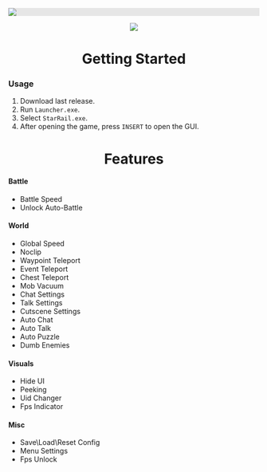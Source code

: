 <p align="center">
  <img style="display: block;-webkit-user-select: none;margin: auto;background-color: hsl(0, 0%, 90%);transition: background-color 300ms;" src="https://i.imgur.com/JVAenG1.png">
</p>

<p align="center">
 <a href="https://discord.gg/tPKFCs4VbB"><img src="https://img.shields.io/discord/1207191906958975006?label=Discord&logo=discord&style=for-the-badge&color=blue"></a>
</p>

<h1 align="center">Getting Started</h1>

### Usage

1. Download last release.
2. Run `Launcher.exe`.
3. Select `StarRail.exe`.
4. After opening the game, press `INSERT` to open the GUI.

<h1 align="center">Features</h1>

#### Battle

- Battle Speed
- Unlock Auto-Battle

#### World

- Global Speed
- Noclip
- Waypoint Teleport
- Event Teleport
- Chest Teleport
- Mob Vacuum
- Chat Settings
- Talk Settings
- Cutscene Settings
- Auto Chat
- Auto Talk
- Auto Puzzle
- Dumb Enemies

#### Visuals

- Hide UI
- Peeking
- Uid Changer
- Fps Indicator

#### Misc

- Save\Load\Reset Config
- Menu Settings
- Fps Unlock
